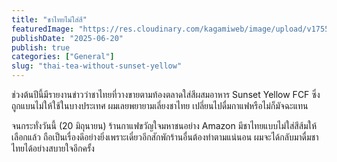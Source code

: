 ```yaml
---
title: "ชาไทยไม่ใส่สี"
featuredImage: "https://res.cloudinary.com/kagamiweb/image/upload/v1755266219/blog.coregamehd.com/thai-tea-without-sunset-yellow.jpg"
publishDate: "2025-06-20"
publish: true
categories: ["General"]
slug: "thai-tea-without-sunset-yellow"
---
```


ช่วงต้นปีนี้มีรายงานข่าวว่าชาไทยที่วางขายตามท้องตลาดใส่สีผสมอาหาร Sunset Yellow FCF ซึ่งถูกแบนไม่ให้ใช้ในบางประเทศ ผมเลยพยายามเลี่ยงชาไทย เปลี่ยนไปดื่มกาแฟหรือไม่ก็มัจฉะแทน

จนกระทั่งวันนี้ (20 มิถุนายน) ร้านกาแฟขวัญใจมหาชนอย่าง Amazon มีชาไทยแบบไม่ใส่สีส้มให้เลือกแล้ว ถือเป็นเรื่องดีอย่างยิ่งเพราะเดี๋ยวอีกสักพักร้านอื่นต้องทำตามแน่นอน ผมจะได้กลับมาดื่มชาไทยได้อย่างสบายใจอีกครั้ง